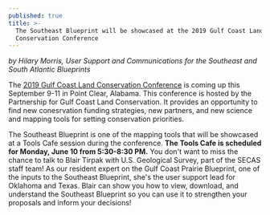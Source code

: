 ```yaml
---
published: true
title: >-
  The Southeast Blueprint will be showcased at the 2019 Gulf Coast Land
  Conservation Conference
---
```

_by Hilary Morris, User Support and Communications for the Southeast and South Atlantic Blueprints_

The [2019 Gulf Coast Land Conservation Conference](http://gulfpartnership.org/2019-annual-gulf-coast-land-conservation-conference/) is coming up this September 9-11 in Point Clear, Alabama. This conference is hosted by the Partnership for Gulf Coast Land Conservation. It provides an opportunity to find new conesrvation funding strategies, new partners, and new science and mapping tools for setting conservation priorities.

The Southeast Blueprint is one of the mapping tools that will be showcased at a Tools Cafe session during the conference. **The Tools Cafe is scheduled for Monday, June 10 from 5:30-8:30 PM.** You don't want to miss the chance to talk to Blair Tirpak with U.S. Geological Survey, part of the SECAS staff team! As our resident expert on the Gulf Coast Prairie Blueprint, one of the inputs to the Southeast Blueprint, she's the user support lead for Oklahoma and Texas. Blair can show you how to view, download, and understand the Southeast Blueprint so you can use it to strengthen your proposals and inform your decisions!
